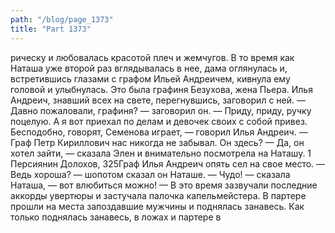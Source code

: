 ```yaml
---
path: "/blog/page_1373"
title: "Part 1373"
---
```


рическу и любовалась красотой плеч и жемчугов. В то время как Наташа уже второй раз вглядывалась в нее, дама оглянулась и, встретившись глазами с графом Ильей Андреичем, кивнула ему головой и улыбнулась. Это была графиня Безухова, жена Пьера. Илья Андреич, знавший всех на свете, перегнувшись, заговорил с ней.
— Давно пожаловали, графиня? — заговорил он. — Приду, приду, ручку поцелую. А я вот приехал по делам и девочек своих с собой привез. Бесподобно, говорят, Семенова играет, — говорил Илья Андреич. — Граф Петр Кириллович нас никогда не забывал. Он здесь?
— Да, он хотел зайти, — сказала Элен и внимательно посмотрела на Наташу.
1 Персиянин Долохов,
325Граф Илья Андреич опять сел на свое место.
— Ведь хороша? — шопотом сказал он Наташе.
— Чудо! — сказала Наташа, — вот влюбиться можно! — В это время зазвучали последние аккорды увертюры и застучала палочка капельмейстера. В партере прошли на места запоздавшие мужчины и поднялась занавесь.
Как только поднялась занавесь, в ложах и партере в
